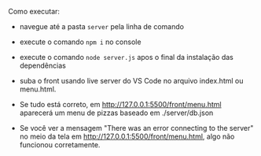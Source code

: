 Como executar:

- navegue até a pasta `server` pela linha de comando
- execute o comando `npm i` no console
- execute o comando `node server.js` apos o final da instalação das dependências
- suba o front usando live server do VS Code no arquivo index.html ou menu.html.

- Se tudo está correto, em http://127.0.0.1:5500/front/menu.html aparecerá um menu de pizzas baseado em ./server/db.json
- Se você ver a mensagem "There was an error connecting to the server" no meio da tela em http://127.0.0.1:5500/front/menu.html, algo não funcionou corretamente.
